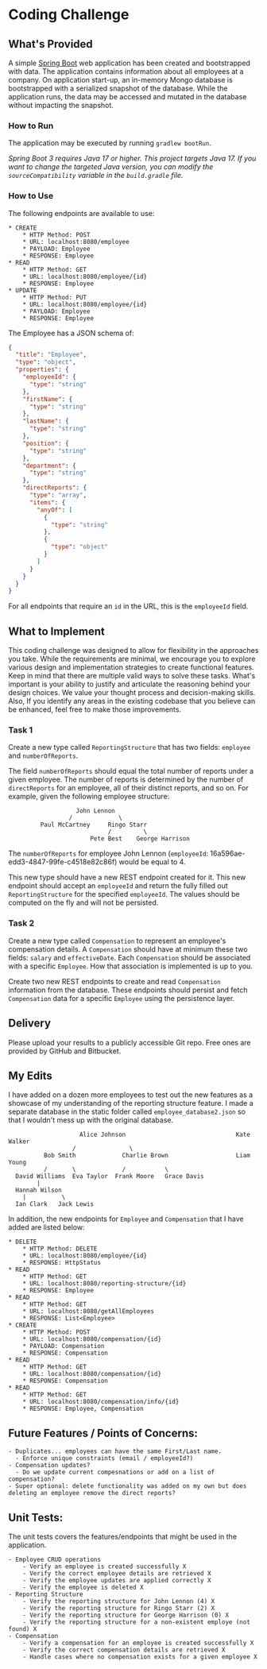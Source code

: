 # Coding Challenge
## What's Provided
A simple [Spring Boot](https://projects.spring.io/spring-boot/) web application has been created and bootstrapped with data. The application contains 
information about all employees at a company. On application start-up, an in-memory Mongo database is bootstrapped with 
a serialized snapshot of the database. While the application runs, the data may be accessed and mutated in the database 
without impacting the snapshot.

### How to Run
The application may be executed by running `gradlew bootRun`.

*Spring Boot 3 requires Java 17 or higher. This project targets Java 17. If you want to change the targeted Java 
version, you can modify the `sourceCompatibility` variable in the `build.gradle` file.*

### How to Use
The following endpoints are available to use:
```
* CREATE
    * HTTP Method: POST 
    * URL: localhost:8080/employee
    * PAYLOAD: Employee
    * RESPONSE: Employee
* READ
    * HTTP Method: GET 
    * URL: localhost:8080/employee/{id}
    * RESPONSE: Employee
* UPDATE
    * HTTP Method: PUT 
    * URL: localhost:8080/employee/{id}
    * PAYLOAD: Employee
    * RESPONSE: Employee
```

The Employee has a JSON schema of:
```json
{
  "title": "Employee",
  "type": "object",
  "properties": {
    "employeeId": {
      "type": "string"
    },
    "firstName": {
      "type": "string"
    },
    "lastName": {
      "type": "string"
    },
    "position": {
      "type": "string"
    },
    "department": {
      "type": "string"
    },
    "directReports": {
      "type": "array",
      "items": {
        "anyOf": [
          {
            "type": "string"
          },
          {
            "type": "object"
          }
        ]
      }
    }
  }
}
```
For all endpoints that require an `id` in the URL, this is the `employeeId` field.

## What to Implement
This coding challenge was designed to allow for flexibility in the approaches you take. While the requirements are 
minimal, we encourage you to explore various design and implementation strategies to create functional features. Keep in
mind that there are multiple valid ways to solve these tasks. What's important is your ability to justify and articulate
the reasoning behind your design choices. We value your thought process and decision-making skills. Also, If you 
identify any areas in the existing codebase that you believe can be enhanced, feel free to make those improvements.

### Task 1
Create a new type called `ReportingStructure` that has two fields: `employee` and `numberOfReports`.

The field `numberOfReports` should equal the total number of reports under a given employee. The number of reports is 
determined by the number of `directReports` for an employee, all of their distinct reports, and so on. For example,
given the following employee structure:
```
                   John Lennon
                 /             \
         Paul McCartney     Ringo Starr
                            /         \
                       Pete Best    George Harrison
```
The `numberOfReports` for employee John Lennon (`employeeId`: 16a596ae-edd3-4847-99fe-c4518e82c86f) would be equal to 4.

This new type should have a new REST endpoint created for it. This new endpoint should accept an `employeeId` and return
the fully filled out `ReportingStructure` for the specified `employeeId`. The values should be computed on the fly and 
will not be persisted.

### Task 2
Create a new type called `Compensation` to represent an employee's compensation details. A `Compensation` should have at 
minimum these two fields: `salary` and `effectiveDate`. Each `Compensation` should be associated with a specific 
`Employee`. How that association is implemented is up to you.

Create two new REST endpoints to create and read `Compensation` information from the database. These endpoints should 
persist and fetch `Compensation` data for a specific `Employee` using the persistence layer.

## Delivery
Please upload your results to a publicly accessible Git repo. Free ones are provided by GitHub and Bitbucket.

## My Edits
I have added on a dozen more employees to test out the new features as a showcase of my understanding of the reporting
structure feature. I made a separate database in the static folder called `employee_database2.json` so that I wouldn't mess
up with the original database.
```
                    Alice Johnson                               Kate Walker
                  /               \ 
          Bob Smith             Charlie Brown                   Liam Young
          /       \             /           \
  David Williams  Eva Taylor  Frank Moore   Grace Davis
        |
  Hannah Wilson
    |          \
  Ian Clark   Jack Lewis
```

In addition, the new endpoints for `Employee` and `Compensation` that I have added are listed below:
```
* DELETE
    * HTTP Method: DELETE
    * URL: localhost:8080/employee/{id}
    * RESPONSE: HttpStatus
* READ
    * HTTP Method: GET 
    * URL: localhost:8080/reporting-structure/{id}
    * RESPONSE: Employee
* READ
    * HTTP Method: GET 
    * URL: localhost:8080/getAllEmployees
    * RESPONSE: List<Employee>
* CREATE
    * HTTP Method: POST 
    * URL: localhost:8080/compensation/{id}
    * PAYLOAD: Compensation
    * RESPONSE: Compensation
* READ
    * HTTP Method: GET
    * URL: localhost:8080/compensation/{id}
    * RESPONSE: Compensation
* READ
    * HTTP Method: GET
    * URL: localhost:8080/compensation/info/{id}
    * RESPONSE: Employee, Compensation
```

## Future Features / Points of Concerns:
```
- Duplicates... employees can have the same First/Last name.
  - Enforce unique constraints (email / employeeId?)
- Compensation updates?
  - Do we update current compesnations or add on a list of compensation?
- Super optional: delete functionality was added on my own but does deleting an employee remove the direct reports?
```

## Unit Tests:
The unit tests covers the features/endpoints that might be used in the application.
```
- Employee CRUD operations
    - Verify an employee is created successfully X
    - Verify the correct employee details are retrieved X
    - Verify the employee updates are applied correctly X
    - Verify the employee is deleted X
- Reporting Structure
    - Verify the reporting structure for John Lennon (4) X
    - Verify the reporting structure for Ringo Starr (2) X
    - Verify the reporting structure for George Harrison (0) X
    - Verify the reporting structure for a non-existent employe (not found) X
- Compensation
    - Verify a compensation for an employee is created successfully X
    - Verify the correct compensation details are retrieved X
    - Handle cases where no compensation exists for a given employee X
```